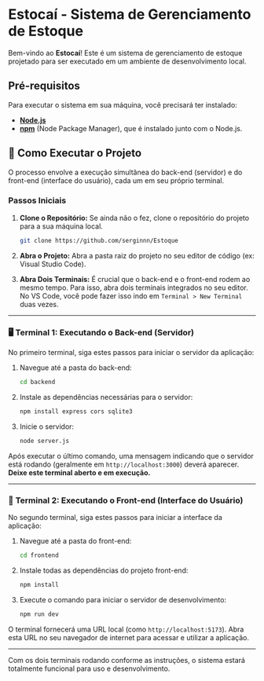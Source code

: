 # Estocaí - Sistema de Gerenciamento de Estoque

Bem-vindo ao **Estocaí**! Este é um sistema de gerenciamento de estoque projetado para ser executado em um ambiente de desenvolvimento local.

## Pré-requisitos

Para executar o sistema em sua máquina, você precisará ter instalado:

-   [**Node.js**](https://nodejs.org/en/)
-   [**npm**](https://www.npmjs.com/) (Node Package Manager), que é instalado junto com o Node.js.

## 🚀 Como Executar o Projeto

O processo envolve a execução simultânea do back-end (servidor) e do front-end (interface do usuário), cada um em seu próprio terminal.

### Passos Iniciais

1.  **Clone o Repositório:** Se ainda não o fez, clone o repositório do projeto para a sua máquina local.
    ```bash
    git clone https://github.com/serginnn/Estoque
    ```
2.  **Abra o Projeto:** Abra a pasta raiz do projeto no seu editor de código (ex: Visual Studio Code).

3.  **Abra Dois Terminais:** É crucial que o back-end e o front-end rodem ao mesmo tempo. Para isso, abra dois terminais integrados no seu editor. No VS Code, você pode fazer isso indo em `Terminal > New Terminal` duas vezes.

---

### 🖥️ **Terminal 1: Executando o Back-end (Servidor)**

No primeiro terminal, siga estes passos para iniciar o servidor da aplicação:

1.  Navegue até a pasta do back-end:
    ```bash
    cd backend
    ```

2.  Instale as dependências necessárias para o servidor:
    ```bash
    npm install express cors sqlite3
    ```

3.  Inicie o servidor:
    ```bash
    node server.js
    ```

Após executar o último comando, uma mensagem indicando que o servidor está rodando (geralmente em `http://localhost:3000`) deverá aparecer. **Deixe este terminal aberto e em execução.**

---

### 🎨 **Terminal 2: Executando o Front-end (Interface do Usuário)**

No segundo terminal, siga estes passos para iniciar a interface da aplicação:

1.  Navegue até a pasta do front-end:
    ```bash
    cd frontend
    ```

2.  Instale todas as dependências do projeto front-end:
    ```bash
    npm install
    ```

3.  Execute o comando para iniciar o servidor de desenvolvimento:
    ```bash
    npm run dev
    ```

O terminal fornecerá uma URL local (como `http://localhost:5173`). Abra esta URL no seu navegador de internet para acessar e utilizar a aplicação.

---

Com os dois terminais rodando conforme as instruções, o sistema estará totalmente funcional para uso e desenvolvimento.
